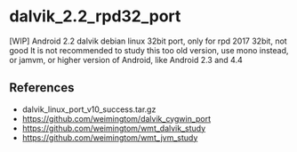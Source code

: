 # dalvik_2.2_rpd32_port
[WIP] Android 2.2 dalvik debian linux 32bit port, only for rpd 2017 32bit, not good
It is not recommended to study this too old version, use mono instead, or jamvm, or higher version of Android, like Android 2.3 and 4.4  

## References  
* dalvik_linux_port_v10_success.tar.gz
* https://github.com/weimingtom/dalvik_cygwin_port
* https://github.com/weimingtom/wmt_dalvik_study
* https://github.com/weimingtom/wmt_jvm_study
